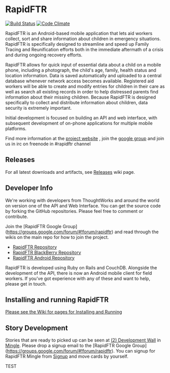 RapidFTR
========

[![Build Status](http://ec2-54-224-119-2.compute-1.amazonaws.com:8111/app/rest/builds/buildType:bt2/statusIcon)](http://ec2-54-224-119-2.compute-1.amazonaws.com:8111/viewType.html?buildTypeId=bt2)
[![Code Climate](https://codeclimate.com/badge.png)](https://codeclimate.com/github/rapidftr/RapidFTR)

RapidFTR is an Android-based mobile application that lets aid workers collect, sort and share information about children in emergency situations. RapidFTR is
specifically designed to streamline and speed up Family Tracing and Reunification efforts both in the immediate aftermath of a crisis and during ongoing recovery efforts.

RapidFTR allows for quick input of essential data about a child on a mobile phone, including a photograph, the child's age, family, health status and location information. Data is saved automatically and uploaded to a central database whenever network access becomes available. Registered aid workers will be able to create and modify entries for children in their care as well as search all existing records in order to help distressed parents find information about their missing children. Because RapidFTR is designed specifically to collect and distribute information about children, data security is extremely important.

Initial development is focused on building an API and web interface, with subsequent development of on-phone applications for multiple mobile platforms.

Find more information at the [project website](http://rapidftr.com)
, join the [google group](http://groups.google.com/group/rapidftr/) and join us in irc on freenode in #rapidftr channel

Releases
--------

For all latest downloads and artifacts, see [Releases](https://github.com/rapidftr/RapidFTR/wiki/Releases) wiki page.

Developer Info
--------------

We're working with developers from ThoughtWorks and around the world on version one of the API and Web Interface.
You can get the source code by forking the GitHub repositories.
Please feel free to comment or contribute.

Join the [RapidFTR Google Group] (https://groups.google.com/forum/#!forum/rapidftr) and read through the wikis on the main repo for how to join the project.

* [RapidFTR Repository](http://github.com/rapidftr/RapidFTR/)
* [RapidFTR BlackBerry Repository](http://github.com/rapidftr/RapidFTR---BlackBerry-Edition)
* [RapidFTR Android Repository](http://github.com/rapidftr/RapidFTR---Android)

RapidFTR is developed using Ruby on Rails and CouchDB. Alongside the development of the API,
there is now an Android mobile client for field workers. If you've got experience with any of these 
and want to help, please get in touch.

Installing  and running RapidFTR
----------------------------------

[Please see the Wiki for pages for Installing and Running](https://github.com/rapidftr/RapidFTR/wiki)

Story Development
-------------------

Stories that are ready to picked up can be seen at [(2) Development Wall](http://bit.ly/U1obJ7) in  [Mingle](https://minglehosting.thoughtworks.com/rapidftr/projects/rapidftr).
Please drop a signup email to the [RapidFTR Google Group] (https://groups.google.com/forum/#!forum/rapidftr).
You can signup for RapidFTR Mingle from [Signup](http://bit.ly/TfPpfb) and move cards by yourself.
 
TEST
